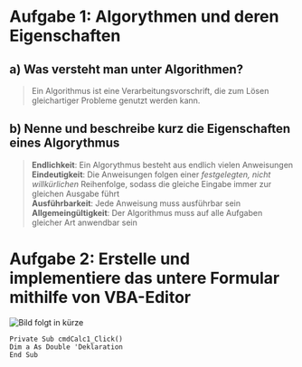 # Aufgabe 1: Algorythmen und deren Eigenschaften
## a) Was versteht man unter Algorithmen?
> Ein Algorithmus ist eine Verarbeitungsvorschrift, die zum Lösen gleichartiger Probleme genutzt werden kann.
## b) Nenne und beschreibe kurz die Eigenschaften eines Algorythmus
> __Endlichkeit__: Ein Algorythmus besteht aus endlich vielen Anweisungen  
> __Eindeutigkeit__: Die Anweisungen folgen einer _festgelegten, nicht willkürlichen_ Reihenfolge, sodass die gleiche Eingabe immer zur gleichen Ausgabe führt  
> __Ausführbarkeit__: Jede Anweisung muss ausführbar sein  
> __Allgemeingültigkeit__: Der Algorithmus muss auf alle Aufgaben gleicher Art anwendbar sein  

# Aufgabe 2: Erstelle und implementiere das untere Formular mithilfe von VBA-Editor
![Bild folgt in kürze]()
```vba
Private Sub cmdCalc1_Click()
Dim a As Double 'Deklaration
End Sub
```
